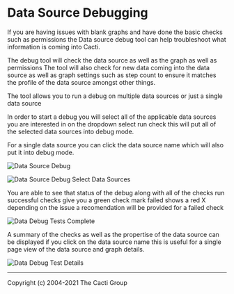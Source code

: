 # Data Source Debugging

If you are having issues with blank graphs and have done the basic checks such as permissions
the Data source debug tool can help troubleshoot what information is coming into Cacti.

The debug tool will check the data source as well as the graph as well as permissions
The tool will also check for new data coming into the data source as well as graph settings
such as step count to ensure it matches the profile of the data source amongst other things.

The tool allows you to run a debug on multiple data sources or just a single data source


In order to start a debug you will select all of the applicable data sources you are interested in
on the dropdown select run check this will put all of the selected data sources into debug mode.

For a single data source you can click the data source name which will also put it into debug mode.

![Data Source Debug](images/data-debug.png)

![Data Source Debug Select Data Sources](images/data-debug1.png)

You are able to see that status of the debug along with all of the checks run 
successful checks give you a green check mark failed shows a red X
depending on the issue a recomendation will be provided for a failed check

![Data Debug Tests Complete](images/data-debug3.png)

A summary of the checks as well as the propertise of the data source
can be displayed if you click on the data source name this is useful
for a single page view of the data source and graph details.

![Data Debug Test Details](images/data-debug4.png)

---
Copyright (c) 2004-2021 The Cacti Group

